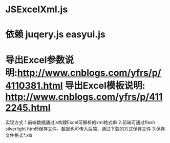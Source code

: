 JSExcelXml.js
==========
依赖 juqery.js easyui.js
==========
导出Excel参数说明:http://www.cnblogs.com/yfrs/p/4110381.html
导出Excel模板说明: http://www.cnblogs.com/yfrs/p/4112245.html
==========
实现方式
1.前端数据通过js构建Excel可解析的xml格式串
2.前端可通过flash silverlight html5保存文件，数据也可传入后端，通过下载的方式保存文件
3.保存文件格式*.xls
